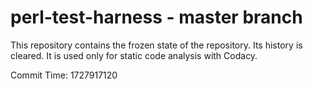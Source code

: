 # perl-test-harness - master branch

This repository contains the frozen state of the repository.
Its history is cleared. It is used only for static code
analysis with Codacy.

Commit Time: 1727917120